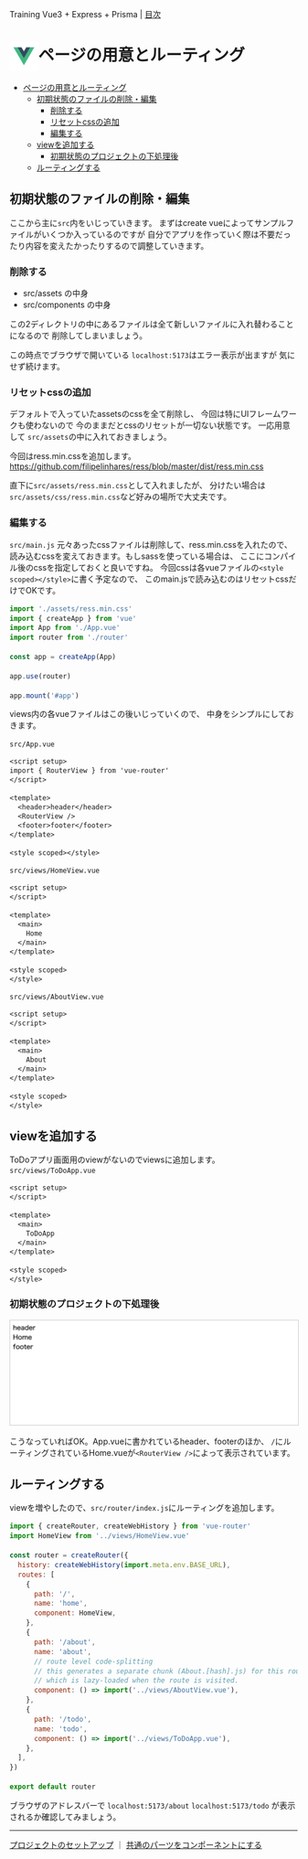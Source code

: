 Training Vue3 + Express + Prisma | [目次](README.md)
# <img src="./img/logo_vue.svg" width="50" height="50" style="vertical-align:middle;">ページの用意とルーティング

- [ページの用意とルーティング](#ページの用意とルーティング)
  - [初期状態のファイルの削除・編集](#初期状態のファイルの削除編集)
    - [削除する](#削除する)
    - [リセットcssの追加](#リセットcssの追加)
    - [編集する](#編集する)
  - [viewを追加する](#viewを追加する)
    - [初期状態のプロジェクトの下処理後](#初期状態のプロジェクトの下処理後)
  - [ルーティングする](#ルーティングする)

## 初期状態のファイルの削除・編集
ここから主に`src`内をいじっていきます。
まずはcreate vueによってサンプルファイルがいくつか入っているのですが
自分でアプリを作っていく際は不要だったり内容を変えたかったりするので調整していきます。

### 削除する
- src/assets の中身
- src/components の中身

この2ディレクトリの中にあるファイルは全て新しいファイルに入れ替わることになるので
削除してしまいましょう。

この時点でブラウザで開いている `localhost:5173`はエラー表示が出ますが
気にせず続けます。

### リセットcssの追加
デフォルトで入っていたassetsのcssを全て削除し、
今回は特にUIフレームワークも使わないので
今のままだとcssのリセットが一切ない状態です。
一応用意して `src/assets`の中に入れておきましょう。

今回はress.min.cssを追加します。
https://github.com/filipelinhares/ress/blob/master/dist/ress.min.css

直下に`src/assets/ress.min.css`として入れましたが、
分けたい場合は`src/assets/css/ress.min.css`など好みの場所で大丈夫です。

### 編集する
`src/main.js`
元々あったcssファイルは削除して、ress.min.cssを入れたので、
読み込むcssを変えておきます。もしsassを使っている場合は、
ここにコンパイル後のcssを指定しておくと良いですね。
今回cssは各vueファイルの`<style scoped></style>`に書く予定なので、
このmain.jsで読み込むのはリセットcssだけでOKです。

```js
import './assets/ress.min.css'
import { createApp } from 'vue'
import App from './App.vue'
import router from './router'

const app = createApp(App)

app.use(router)

app.mount('#app')
```

views内の各vueファイルはこの後いじっていくので、
中身をシンプルにしておきます。

`src/App.vue`

```vuejs
<script setup>
import { RouterView } from 'vue-router'
</script>

<template>
  <header>header</header>
  <RouterView />
  <footer>footer</footer>
</template>

<style scoped></style>
```

`src/views/HomeView.vue`
```vuejs
<script setup>
</script>

<template>
  <main>
    Home
  </main>
</template>

<style scoped>
</style>
```

`src/views/AboutView.vue`
```vuejs
<script setup>
</script>

<template>
  <main>
    About
  </main>
</template>

<style scoped>
</style>
```


## viewを追加する
ToDoアプリ画面用のviewがないのでviewsに追加します。
`src/views/ToDoApp.vue`
```vuejs
<script setup>
</script>

<template>
  <main>
    ToDoApp
  </main>
</template>

<style scoped>
</style>
```

### 初期状態のプロジェクトの下処理後
<img src="./img/app_init.png" width="600" style="border:1px solid #ccc;">

こうなっていればOK。App.vueに書かれているheader、footerのほか、
`/`にルーティングされているHome.vueが`<RouterView />`によって表示されています。

## ルーティングする
viewを増やしたので、`src/router/index.js`にルーティングを追加します。

```js
import { createRouter, createWebHistory } from 'vue-router'
import HomeView from '../views/HomeView.vue'

const router = createRouter({
  history: createWebHistory(import.meta.env.BASE_URL),
  routes: [
    {
      path: '/',
      name: 'home',
      component: HomeView,
    },
    {
      path: '/about',
      name: 'about',
      // route level code-splitting
      // this generates a separate chunk (About.[hash].js) for this route
      // which is lazy-loaded when the route is visited.
      component: () => import('../views/AboutView.vue'),
    },
    {
      path: '/todo',
      name: 'todo',
      component: () => import('../views/ToDoApp.vue'),
    },
  ],
})

export default router
```

ブラウザのアドレスバーで
`localhost:5173/about`
`localhost:5173/todo`
が表示されるか確認してみましょう。

***
[プロジェクトのセットアップ](setup.md) ｜ [共通のパーツをコンポーネントにする](components.md)